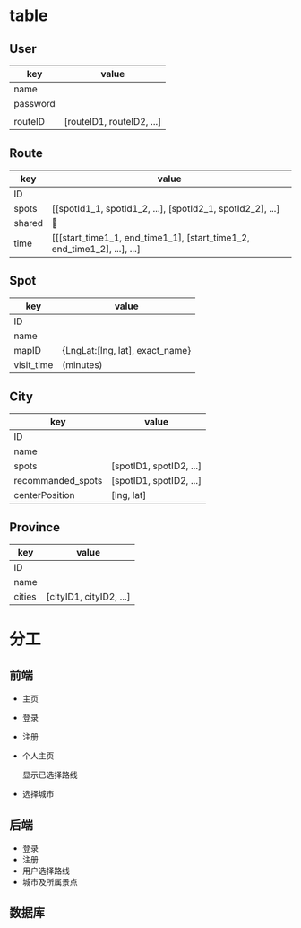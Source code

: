 # table

## User
| key | value |
| --- | --- |
| name  |   |
| password |  |
|   |   |
| routeID  | [routeID1, routeID2, ...] |

## Route
| key | value |
| --- | --- |
| ID  |   |
| spots | [[spotId1\_1, spotId1\_2, ...], [spotId2\_1, spotId2\_2], ...]|
| shared|
| time  | [[[start\_time1\_1, end\_time1\_1], [start\_time1\_2, end\_time1\_2], ...], ...] |

## Spot
| key | value |
| --- | --- |
| ID  |   |
| name |   |
| mapID  | {LngLat:[lng, lat], exact_name} |
| visit_time  | (minutes)  |

## City
| key | value |
| --- | --- |
| ID  |   |
| name |   |
| spots  |  [spotID1, spotID2, ...] |
| recommanded_spots |  [spotID1, spotID2, ...] |
| centerPosition | [lng, lat] |

## Province
| key | value |
| --- | --- |
| ID  |   |
| name |   |
| cities | [cityID1, cityID2, ...] |


# 分工
## 前端
+ 主页
+ 登录
+ 注册
+ 个人主页  

	显示已选择路线

+ 选择城市

## 后端
+ 登录
+ 注册
+ 用户选择路线
+ 城市及所属景点

## 数据库
